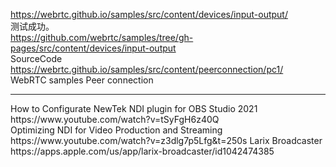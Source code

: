 https://webrtc.github.io/samples/src/content/devices/input-output/  
测试成功。  
https://github.com/webrtc/samples/tree/gh-pages/src/content/devices/input-output  
SourceCode  
https://webrtc.github.io/samples/src/content/peerconnection/pc1/  
WebRTC samples Peer connection  
<hr>  
How to Configurate NewTek NDI plugin for OBS Studio 2021<br>
https://www.youtube.com/watch?v=tSyFgH6z40Q<br>
Optimizing NDI for Video Production and Streaming<br>
https://www.youtube.com/watch?v=z3dlg7p5Lfg&t=250s  
Larix Broadcaster  
https://apps.apple.com/us/app/larix-broadcaster/id1042474385  

